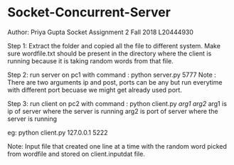 # Socket-Concurrent-Server
Author: Priya Gupta
Socket Assignment 2 Fall 2018
L20444930

Step 1: Extract the folder and copied all the file to different system. 
		Make sure wordfile.txt should be present in the directory where the client is running because it is taking random words from that file.

Step 2: run server on pc1 with command : python server.py 5777
Note : There are two arguments ip and post, ports can be any but run everytime with different port becuase we might get already used port.


Step 3: run client on pc2 with command : python client.py *arg1* *arg2*
arg1 is ip of server where the server is running 
arg2 is port of server where the server is running 

eg: python client.py 127.0.0.1 5222

Note:  Input file that created one line at a time with the random word picked from wordfile and stored on client.inputdat file.

      
